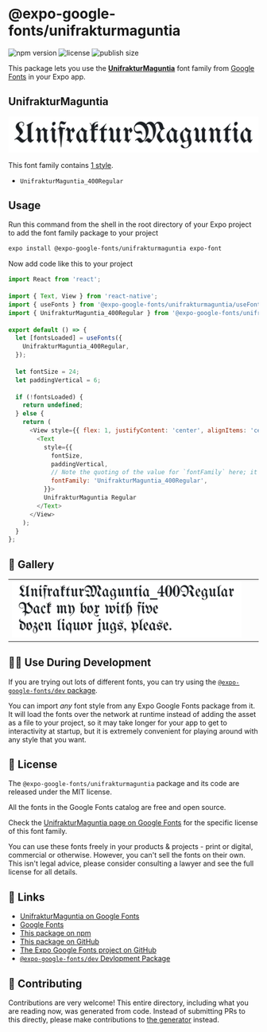 # @expo-google-fonts/unifrakturmaguntia

![npm version](https://flat.badgen.net/npm/v/@expo-google-fonts/unifrakturmaguntia)
![license](https://flat.badgen.net/github/license/expo/google-fonts)
![publish size](https://flat.badgen.net/packagephobia/install/@expo-google-fonts/unifrakturmaguntia)

This package lets you use the [**UnifrakturMaguntia**](https://fonts.google.com/specimen/UnifrakturMaguntia) font family from [Google Fonts](https://fonts.google.com/) in your Expo app.

## UnifrakturMaguntia

![UnifrakturMaguntia](./font-family.png)

This font family contains [1 style](#-gallery).

- `UnifrakturMaguntia_400Regular`

## Usage

Run this command from the shell in the root directory of your Expo project to add the font family package to your project
```sh
expo install @expo-google-fonts/unifrakturmaguntia expo-font
```

Now add code like this to your project
```js
import React from 'react';

import { Text, View } from 'react-native';
import { useFonts } from '@expo-google-fonts/unifrakturmaguntia/useFonts';
import { UnifrakturMaguntia_400Regular } from '@expo-google-fonts/unifrakturmaguntia/400Regular';

export default () => {
  let [fontsLoaded] = useFonts({
    UnifrakturMaguntia_400Regular,
  });

  let fontSize = 24;
  let paddingVertical = 6;

  if (!fontsLoaded) {
    return undefined;
  } else {
    return (
      <View style={{ flex: 1, justifyContent: 'center', alignItems: 'center' }}>
        <Text
          style={{
            fontSize,
            paddingVertical,
            // Note the quoting of the value for `fontFamily` here; it expects a string!
            fontFamily: 'UnifrakturMaguntia_400Regular',
          }}>
          UnifrakturMaguntia Regular
        </Text>
      </View>
    );
  }
};

```

## 🔡 Gallery


||||
|-|-|-|
|![UnifrakturMaguntia_400Regular](.//400Regular/UnifrakturMaguntia_400Regular.ttf.png)||||


## 👩‍💻 Use During Development

If you are trying out lots of different fonts, you can try using the [`@expo-google-fonts/dev` package](https://github.com/freeboub/google-fonts/tree/master/font-packages/dev#readme).

You can import *any* font style from any Expo Google Fonts package from it. It will load the fonts
over the network at runtime instead of adding the asset as a file to your project, so it may take longer
for your app to get to interactivity at startup, but it is extremely convenient
for playing around with any style that you want.

## 📖 License

The `@expo-google-fonts/unifrakturmaguntia` package and its code are released under the MIT license.

All the fonts in the Google Fonts catalog are free and open source.

Check the [UnifrakturMaguntia page on Google Fonts](https://fonts.google.com/specimen/UnifrakturMaguntia) for the specific license of this font family.

You can use these fonts freely in your products & projects - print or digital, commercial or otherwise. However, you can't sell the fonts on their own. This isn't legal advice, please consider consulting a lawyer and see the full license for all details.

## 🔗 Links

- [UnifrakturMaguntia on Google Fonts](https://fonts.google.com/specimen/UnifrakturMaguntia)
- [Google Fonts](https://fonts.google.com/)
- [This package on npm](https://www.npmjs.com/package/@expo-google-fonts/unifrakturmaguntia)
- [This package on GitHub](https://github.com/freeboub/google-fonts/tree/master/font-packages/unifrakturmaguntia)
- [The Expo Google Fonts project on GitHub](https://github.com/freeboub/google-fonts)
- [`@expo-google-fonts/dev` Devlopment Package](https://github.com/freeboub/google-fonts/tree/master/font-packages/dev)

## 🤝 Contributing

Contributions are very welcome! This entire directory, including what you are reading now, was generated from code. Instead of submitting PRs to this directly, please make contributions to [the generator](https://github.com/freeboub/google-fonts/tree/master/packages/generator) instead.
